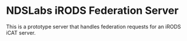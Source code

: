# NDSLabs iRODS Federation Server

This is a prototype server that handles federation requests for an iRODS iCAT server.
